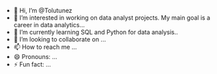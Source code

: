 - 👋 Hi, I’m @Tolutunez
- 👀 I’m interested in working on data analyst projects. My main goal is a career in data analytics...
- 🌱 I’m currently learning SQL and Python for data analysis..
- 💞️ I’m looking to collaborate on ...
- 📫 How to reach me ...
- 😄 Pronouns: ...
- ⚡ Fun fact: ...

<!---
Tolutunez/Tolutunez is a ✨ special ✨ repository because its `README.md` (this file) appears on your GitHub profile.
You can click the Preview link to take a look at your changes.
--->
